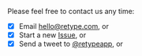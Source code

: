 Please feel free to contact us any time:

- [x] Email hello@retype.com, or
- [x] Start a new [Issue](https://github.com/retypeapp/retype/issues/), or
- [x] Send a tweet to [@retypeapp](https://twitter.com/retypeapp), or